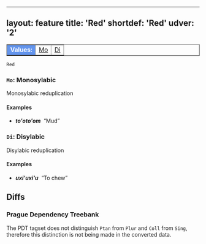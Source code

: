 
---
layout: feature
title: 'Red'
shortdef: 'Red'
udver: '2'
---

<table class="typeindex" border="1">
<tr>
  <td style="background-color:cornflowerblue;color:white"><strong>Values:</strong> </td>
  <td><a href="#Mo">Mo</a></td>
  <td><a href="#Di">Di</a></td>
 
  

</tr>
</table>

`Red`  


### <a name="Mo">`Mo`</a>: Monosylabic 

Monosylabic reduplication

#### Examples


* _<b>to'oto'om</b>&nbsp;_ “Mud”



### <a name="Di">`Di`</a>: Disylabic

Disylabic reduplication

#### Examples

* _<b>uxi'uxi'u</b>&nbsp;_ “To chew”
  



## Diffs

### Prague Dependency Treebank

The PDT tagset does not distinguish `Ptan` from `Plur` and `Coll` from `Sing`,
therefore this distinction is not being made in the converted data.
<!-- Interlanguage links updated Pá kvě 14 11:08:40 CEST 2021 -->

